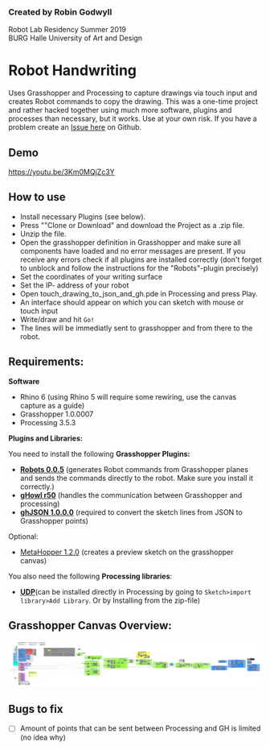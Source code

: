 ### Created by Robin Godwyll   
Robot Lab Residency Summer 2019  
BURG Halle University of Art and Design


# Robot Handwriting
Uses Grasshopper and Processing to capture drawings via touch input and creates Robot commands to copy the drawing. This was a one-time project and rather hacked together using much more software, plugins and processes than necessary, but it works. Use at your own risk. If you have a problem create an [Issue here](https://github.com/boundlessmaking/Robot-Handwriting-Project/issues) on Github.

## Demo
https://youtu.be/3Km0MQjZc3Y

## How to use

- Install necessary Plugins (see below).   
- Press ""Clone or Download" and download the Project as a .zip file.  
- Unzip the file.  
- Open the grasshopper definition in Grasshopper and make sure all components have loaded and no error messages are present. If you receive any errors check if all plugins are installed correctly (don't forget to unblock and follow the instructions for the "Robots"-plugin precisely)
- Set the coordinates of your writing surface
- Set the IP- address of your robot
-  Open touch_drawing_to_json_and_gh.pde in Processing and press Play.
- An interface should appear on which you can sketch with mouse or touch input
- Write/draw and hit `Go!`
- The lines will be immediatly sent to grasshopper and from there to the robot.


## Requirements:
**Software**

- Rhino 6 (using Rhino 5 will require some rewiring, use the canvas capture as a guide)
- Grasshopper 1.0.0007
- Processing 3.5.3

**Plugins and Libraries:**

You need to install the following **Grasshopper Plugins:**

- [**Robots 0.0.5**](https://github.com/visose/Robots) (generates Robot commands from Grasshopper planes and sends the commands directly to the robot. Make sure you install it correctly.)
- [**gHowl r50**](https://www.food4rhino.com/app/ghowl) (handles the communication between Grasshopper and processing)
- [**ghJSON 1.0.0.0**](https://mathrioshka.ru/ghjson/) (required to convert the sketch lines from JSON to Grasshopper points)  

Optional:
- [MetaHopper 1.2.0](ttps://www.food4rhino.com/app/metahopper) (creates a preview sketch on the grasshopper canvas)

You also need the following **Processing libraries**:
- [**UDP**](http://ubaa.net/shared/processing/udp/)(can be installed directly in Processing by going to `Sketch>import library>Add Library`. Or by Installing from the zip-file)

## Grasshopper Canvas Overview:

![Robot Handwriting overview](https://raw.githubusercontent.com/boundlessmaking/Robot-Handwriting-Project/master/Robot%20Handwriting%20Canvas%2002.png)


## Bugs to fix

- [ ] Amount of points that can be sent between Processing and GH is limited (no idea why)
